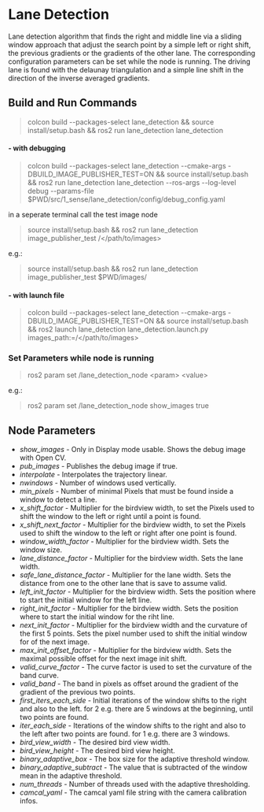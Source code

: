 # Lane Detection
Lane detection algorithm that finds the right and middle line via a sliding window approach that adjust the search point by a simple left or right shift, the previous gradients or the gradients of the other lane. The corresponding configuration parameters can be set while the node is running. The driving lane is found with the delaunay triangulation and a simple line shift in the direction of the inverse averaged gradients. 

## Build and Run Commands
> colcon build --packages-select lane_detection && source install/setup.bash && ros2 run lane_detection lane_detection

#### - with debugging
> colcon build --packages-select lane_detection --cmake-args -DBUILD_IMAGE_PUBLISHER_TEST=ON && source install/setup.bash && ros2 run lane_detection lane_detection --ros-args --log-level debug --params-file $PWD/src/1_sense/lane_detection/config/debug_config.yaml

in a seperate terminal call the test image node
> source install/setup.bash && ros2 run lane_detection image_publisher_test /</path/to/images\> 

e.g.:
> source install/setup.bash && ros2 run lane_detection image_publisher_test $PWD/images/

#### - with launch file
> colcon build --packages-select lane_detection --cmake-args -DBUILD_IMAGE_PUBLISHER_TEST=ON && source install/setup.bash && ros2 launch lane_detection lane_detection.launch.py images_path:=/</path/to/images\> 

### Set Parameters while node is running
> ros2 param set /lane_detection_node \<param\> \<value\>  

e.g.:
> ros2 param set /lane_detection_node show_images true  

## Node Parameters
- *show_images* - Only in Display mode usable. Shows the debug image with Open CV.
- *pub_images* - Publishes the debug image if true.
- *interpolate* - Interpolates the trajectory linear.
- *nwindows* - Number of windows used vertically.
- *min_pixels* - Number of minimal Pixels that must be found inside a window to detect a line.
- *x_shift_factor* - Multiplier for the birdview width, to set the Pixels used to shift the window to the left or right until a point is found. 
- *x_shift_next_factor* - Multiplier for the birdview width, to set the Pixels used to shift the window to the left or right after one point is found. 
- *window_width_factor* - Multiplier for the birdview width. Sets the window size.
- *lane_distance_factor* - Multiplier for the birdview width. Sets the lane width.
- *safe_lane_distance_factor* - Multiplier for the lane width. Sets the distance from one to the other lane that is save to assume valid.
- *left_init_factor* - Multiplier for the birdview width. Sets the position where to start the initial window for the left line.
- *right_init_factor* - Multiplier for the birdview width. Sets the position where to start the initial window for the riht line.
- *next_init_factor* - Multiplier for the birdview width and the curvature of the first 5 points. Sets the pixel number used to shift the initial window for of the next image.
- *max_init_offset_factor* - Multiplier for the birdview width. Sets the maximal possible offset for the next image init shift.
- *valid_curve_factor* - The curve factor is used to set the curvature of the band curve.
- *valid_band* - The band in pixels as offset around the gradient of the gradient of the previous two points.
- *first_iters_each_side* - Initial iterations of the window shifts to the right and also to the left. for 2 e.g. there are 5 windows at the beginning, until two points are found.
- *iter_each_side* -  Iterations of the window shifts to the right and also to the left after two points are found. for 1 e.g. there are 3 windows.
- *bird_view_width* - The desired bird view width.
- *bird_view_height* - The desired bird view height.
- *binary_adaptive_box* - The box size for the adaptive threshold window.
- *binary_adaptive_subtract* - The value that is subtracted of the window mean in the adaptive threshold.
- *num_threads* - Number of threads used with the adaptive thresholding.
- *camcal_yaml* - The camcal yaml file string with the camera calibration infos.
